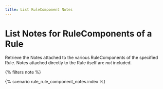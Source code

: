 ```yaml
---
title: List RuleComponent Notes
---
```


# List Notes for RuleComponents of a Rule

Retrieve the Notes attached to the various RuleComponents of the specified
Rule. Notes attached directly to the Rule itself are _not_ included.

{% filters note %}

{% scenario rule_rule_component_notes.index %}
